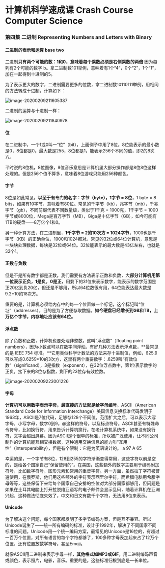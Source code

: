 # 计算机科学速成课 Crash Course Computer Science

### 第四集 二进制 Representing Numbers and Letters with Binary

#### 二进制的表示和运算 base two  

二进制**只有两个可能的数：1和0，意味着每个乘数必须是右侧乘数的两倍** 因为每列有2个可能的数字 b。拿二进制数101举例，意味着有1个“4”，0个“2”，1个“1”，加在一起得到十进制的5。

为了表示更大的数字，二进制需要更多的位数，拿二进制数10110111举例，用相同的方法转成十进制，计算如下：

![image-20200209211605387](./image/image-20200209211605387.png)

二进制的运算与十进制一样：

![image-20200209211840978](./image/image-20200209211840978.png)

#### 位

在二进制中，一个1或0叫一“位”（bit），上面例子中用了8位，8位能表示的最小数是0，8位都是0，最大数是255，8位都是1，能表示256个不同的值，即2的8次方。

平时说的8位机，8位图像，8位音乐意思是计算机里大部分操作都是8位8位这样处理的。但是256个值不算多，意味着8位游戏只能用256种颜色。

#### 字节

8位是如此常见，**以至于有专门的名字：字节（byte），1字节 = 8位**，1 byte = 8 bits，如果有10字节，意味着有80位。常见的千字节（kb），兆字节（mb），千兆字节（gb），不同前缀代表不同数量级，类似于1千克 = 1000克，1千字节 = 1000字节或8000位，Mega是百万字节（MB），Giga是十亿字节（GB），如今可能有1TB的硬盘——8万亿个1和0。

另一种计算方法，在二进制里，**1千字节 = 2的10次方 = 1024字节**，1000也是千字节（KB）的正确单位，1000和1024都对。常见的32位或64位计算机，意思是一块块处理数据，每块是32位或64位。32位能表示的最大数是43亿左右，也就是32个1。

#### 正数与负数

但是不是所有数字都是正数，我们需要有方法表示正数和负数，大**部分计算机用第一位表示正负，1是负，0是正**，用剩下的31位来表示数字，能表示的数字范围是正20亿到负20亿，但还是不够用，所以64位数很有用，64位能表达最大数是9.2*10的18次方。

重要的是，计算机必须给内存中的每一个位置做一个标记，这个标记叫“位址”（addresses），目的是为了方便存取数据。**如今硬盘已经增长到GB和TB，上万亿个字节，内存地址应该有64位。**

#### 浮点数

除了负数和正数，计算机也要处理非整数，这叫“浮点数”（floating point numbers），因为小数点可以在数字间浮动。有好几种方法表示浮点数，**最常见的是 IEEE 754 标准。**它用类似科学计数法的方法来存十进制值，例如，625.9可以写成0.6259*10的3次方，这里有两个重要数字：.6259叫“有效位数”（significand），3是指数（exponent），在32位浮点数中，第1位表示数字的正负，接下来的8位存指数，剩下的23位存有效位数。

![image-20200209223001226](./image/image-20200209223001226.png)

#### 字母

**计算机可以用数字表示字母，最直接的方法就是给字母编号**。ASCII（American Standard Code for Information Interchange）美国信息交换标准代码发明于1963年，ASCII是7位代码，足够存128个不同值，范围扩大之后，可以表示大写字母，小写字母，数字0到9，@这样的符号，以及标点符号。ASCII甚至有特殊命令符号，比如换行符，用来告诉计算机换行，在老计算机系统中，如果没有换行符，文字会超出屏幕。因为ASCII是个很早的标准，所以被广泛使用，让不同公司制作的计算机能互相交换数据，这种通用交换信息的能力叫“互用性”（interoperability），但是有个限制：它是为英语设计的。 a 97 A 65

幸运的是，一个字节有8位，128到255的字符渐渐变得常用，这些字符以前是空的，是给各个国家自己“保留使用的”。在美国，这些额外的数字主要用于编码附加符号，比如数字符号，图形元素和常用的重音字符。另一方面，虽然拉丁字符被普遍使用，在俄罗斯，他们用这些额外的字符表示西里尔字符，而希腊电脑用希腊字母等等，这些保留下来给每个国家自己安排的空位对大部分国家都够用，但问题是如果在土耳其电脑上打开拉脱维亚语写的电子邮件会显示乱码，随着计算机在亚洲兴起，这种做法彻底失效了，中文和日文有数千个字符，无法用8位来表示。

#### Unicode

为了解决这个问题，每个国家都发明了多字节编码方案，但是互不兼容。所以Unicode诞生了——统一所有编码的标准，设计于1992年，解决了不同国家不同标准的问题。Unicode用一个统一编码方案，最常见的Unicode是16位的，有超过一百万个位置，对所有语言的每个字符都够了，100多种字母表加起来占了12万个位置，还有位置放数学符号，甚至Emoji。

就像ASCII用二进制来表示字母一样，**其他格式如MP3或GIF**，用二进制编码声音或颜色，表示照片，电影，音乐。重要的是，这些标准归根到底是一长串位。
